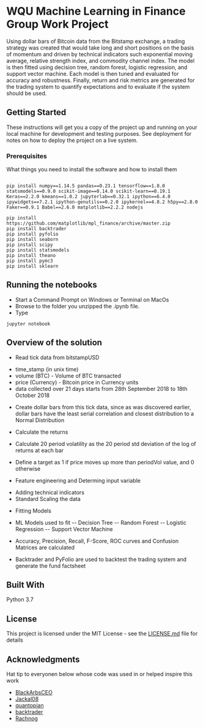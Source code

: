 # WQU Machine Learning in Finance Group Work Project

Using dollar bars of Bitcoin data from the Bitstamp exchange, a trading strategy was created that would take long and short positions on the basis of momentum and driven by technical indicators such exponential moving average, relative strength index, and commodity channel index.  The model is then fitted using decision tree, random forest, logistic regression, and support vector machine.  Each model is then tuned and evaluated for accuracy and robustness.  Finally, return and risk metrics are generated for the trading system to quantify expectations and to evaluate if the system should be used. 

## Getting Started

These instructions will get you a copy of the project up and running on your local machine for development and testing purposes. See deployment for notes on how to deploy the project on a live system.

### Prerequisites

What things you need to install the software and how to install them
```

pip install numpy==1.14.5 pandas==0.23.1 tensorflow==1.8.0 statsmodels==0.9.0 scikit-image==0.14.0 scikit-learn==0.19.1 Keras==2.2.0 kmeans==1.0.2 jupyterlab==0.32.1 ipython==6.4.0 ipywidgets==7.2.1 ipython-genutils==0.2.0 ipykernel==4.8.2 h5py==2.8.0 Faker==0.9.1 Babel==2.6.0 matplotlib==2.2.2 nodejs

pip install https://github.com/matplotlib/mpl_finance/archive/master.zip
pip install backtrader
pip install pyfolio
pip install seaborn
pip install scipy
pip install statsmodels
pip install theano
pip install pymc3
pip install sklearn
```


## Running the notebooks

- Start a Command Prompt on Windows or Terminal on MacOs
- Browse to the folder you unzipped the .ipynb file.
- Type 
```
jupyter notebook
```

## Overview of the solution

* Read tick data from bitstampUSD 
- time_stamp (in unix time)
- volume (BTC) - Volume of BTC transacted
- price (Currency) - Bitcoin price in Currency units
- data collected over 21 days starts from 28th September 2018 to 18th October 2018

* Create dollar bars from this tick data, since as was discovered earlier, dollar bars have the least serial correlation and closest distribution to a Normal Distribution

* Calculate the returns

* Calculate 20 period volatility as the 20 period std deviation of the log of returns at each bar

* Define a target as 1 if price moves up more than periodVol value, and 0 otherwise

* Feature engineering and Determing input variable
- Adding technical indicators
- Standard Scaling the data 

* Fitting Models
- ML Models used to fit
-- Decision Tree
-- Random Forest
-- Logistic Regression
-- Support Vector Machine

* Accuracy, Precision, Recall, F-Score, ROC curves and Confusion Matrices are calculated 

* Backtrader and PyFolio are used to backtest the trading system and generate the fund factsheet

## Built With

Python 3.7

## License

This project is licensed under the MIT License - see the [LICENSE.md](LICENSE.md) file for details

## Acknowledgments

Hat tip to everyonen below whose code was used in or helped inspire this work

* [BlackArbsCEO](https://github.com/BlackArbsCEO/Adv_Fin_ML_Exercises)
* [Jackal08](https://github.com/Jackal08/Adv_Fin_ML_Exercises)
* [quantopian](https://github.com/quantopian/pyfolio)
* [backtrader](https://github.com/backtrader/backtrader)
* [Rachnog](https://github.com/Rachnog/Deep-Trading)

